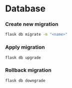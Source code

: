 # Database

### Create new migration
```bash
flask db migrate -m "<name>"
```

### Apply migration
```bash
flask db upgrade
```

### Rollback migration
```bash
flask db downgrade
```
